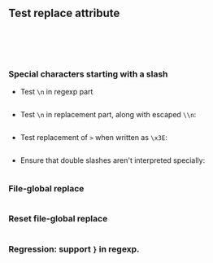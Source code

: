 ## Test replace attribute

<?code-excerpt "basic.dart" replace="/hello/bonjour/g"?>
```
```

<?code-excerpt "basic.dart" replace="/hell(o)/b$1nj$1ur$$1$2/g"?>
```
```

<?code-excerpt "basic.dart" replace="/hel*o/$& $&/g"?>
```
```

<?code-excerpt "basic.dart" replace="/hello/$&\/bonjour/g"?>
```
```

<?code-excerpt "basic.dart" replace="/;/; \/\/!/g;/hello/bonjour/g;/(bonjour.*?)!/$1?/g"?>
```
```

### Special characters starting with a slash

- Test `\n` in regexp part

  <?code-excerpt "no_region.html" replace="/\n//g"?>
  ```
  ```

- Test `\n` in replacement part, along with escaped `\\n`:

  <?code-excerpt "quote.md" replace="/\s*\*+\s*/\n/g; /\./\\n/g"?>
  ```
  ```

- Test replacement of `>` when written as `\x3E`:

  <?code-excerpt "no_region.html" replace="/<(\/?)h1\x3E/<$1h2\x3E/g"?>
  ```
  ```

- Ensure that double slashes aren't interpreted specially:

  <?code-excerpt "no_region.html" replace="/\\x3E//g; /!/\\xAB/g"?>
  ```
  ```

### File-global replace

<?code-excerpt replace="/bonjour/hola/g"?>

<?code-excerpt "basic.dart" replace="/hello/bonjour/g;/world/mundo/g"?>
```
```

### Reset file-global replace

<?code-excerpt replace=""?>
<?code-excerpt "basic.dart" replace="/hello/bonjour/g"?>
```
```

### Regression: support `}` in regexp.

<?code-excerpt "basic.dart" replace="/([\)\}]);/$1; \/\/!/g"?>
```
```
